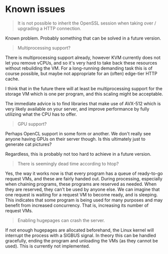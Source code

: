 # Known issues

> It is not possible to inherit the OpenSSL session when taking over / upgrading a HTTP connection.

Known problem. Probably something that can be solved in a future version.

> Multiprocessing support?

There is multiprocessing support already, however KVM currently does not let you remove vCPUs, and so it's very hard to take back these resources without rebuilding the VM. For a long-running demanding task this is of course possible, but maybe not appropriate for an (often) edge-tier HTTP cache.

I think that in the future there will at least be multiprocessing support for the storage VM which is one per program, and this scaling might be acceptable.

The immediate advice is to find libraries that make use of AVX-512 which is very likely available on your server, and improve performance by fully utilizing what the CPU has to offer.

> GPU support?

Perhaps OpenCL support in some form or another. We don't really see anyone having GPUs on their server though. Is this ultimately just to generate cat pictures?

Regardless, this is probably not too hard to achieve in a future version.

> There is seemingly dead time according to htop?

Yes, the way it works now is that every program has a queue of ready-to-go request VMs, and these are fairly handed out. During processing, especially when chaining programs, these programs are reserved as needed. When they are reserved, they can't be used by anyone else. We can imagine that one request is waiting for a request VM to become ready, and is sleeping. This indicates that some program is being used for many purposes and may benefit from increased concurrency. That is, increasing its number of request VMs.

> Enabling hugepages can crash the server.

If not enough hugepages are allocated beforehand, the Linux kernel will interrupt the process with a SIGBUS signal. In theory this can be handled gracefully, ending the program and unloading the VMs (as they cannot be used). This is currently not implemented.

